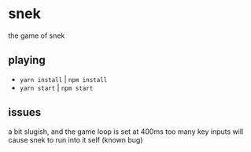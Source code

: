 # snek

the game of snek

## playing
- `yarn install` | `npm install`
- `yarn start` | `npm start`

## issues
a bit slugish, and the game loop is set at 400ms
too many key inputs will cause snek to run into it self (known bug)